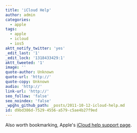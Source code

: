 ```yaml
---
title: 'iCloud Help'
author: admin
categories:
  - apple
tags:
  - apple
  - icloud
  - ios5
aktt_notify_twitter: 'yes'
_edit_last: '1'
_edit_lock: '1318433429:1'
aktt_tweeted: '1'
image: ''
quote-author: Unknown
quote-url: 'http://'
quote-copy: Unknown
audio: 'http://'
link-url: 'http://'
seo_follow: 'false'
seo_noindex: 'false'
_wpghs_github_path: _posts/2011-10-12-icloud-help.md
id: d9bd386d-7529-4556-a579-c5ae4b27f9ed
---
```

<p>Also worth bookmarking, Apple's <a href="http://help.apple.com/icloud/">iCloud help support page</a>.</p>
